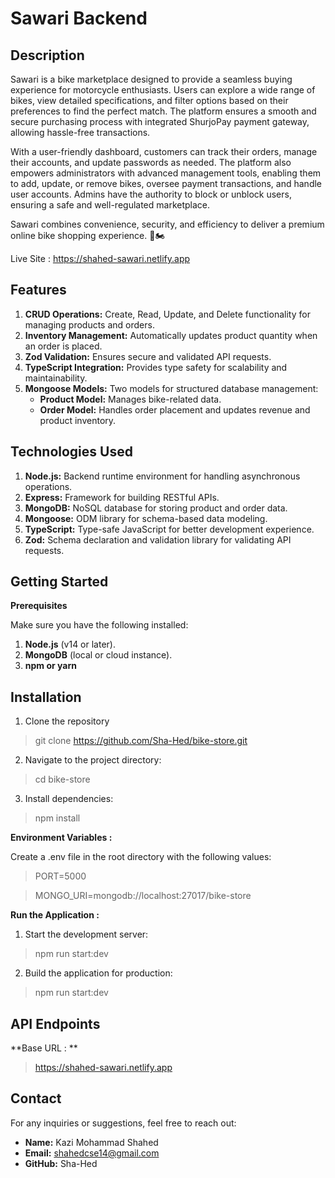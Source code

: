 # Sawari Backend

## Description

Sawari is a bike marketplace designed to provide a seamless buying experience for motorcycle enthusiasts. Users can explore a wide range of bikes, view detailed specifications, and filter options based on their preferences to find the perfect match. The platform ensures a smooth and secure purchasing process with integrated ShurjoPay payment gateway, allowing hassle-free transactions.

With a user-friendly dashboard, customers can track their orders, manage their accounts, and update passwords as needed. The platform also empowers administrators with advanced management tools, enabling them to add, update, or remove bikes, oversee payment transactions, and handle user accounts. Admins have the authority to block or unblock users, ensuring a safe and well-regulated marketplace.

Sawari combines convenience, security, and efficiency to deliver a premium online bike shopping experience. 🚀🏍️ 

Live Site : https://shahed-sawari.netlify.app





## Features

1. **CRUD Operations:** Create, Read, Update, and Delete functionality for managing products and orders.
2. **Inventory Management:** Automatically updates product quantity when an order is placed.
3. **Zod Validation:** Ensures secure and validated API requests.
4. **TypeScript Integration:** Provides type safety for scalability and maintainability.
5. **Mongoose Models:** Two models for structured database management:
   - **Product Model:** Manages bike-related data.
   - **Order Model:** Handles order placement and updates revenue and product inventory.





## Technologies Used

1. **Node.js:** Backend runtime environment for handling asynchronous operations.
2. **Express:** Framework for building RESTful APIs.
3. **MongoDB:** NoSQL database for storing product and order data.
4. **Mongoose:** ODM library for schema-based data modeling.
5. **TypeScript:** Type-safe JavaScript for better development experience.
6. **Zod:** Schema declaration and validation library for validating API requests.

## Getting Started

**Prerequisites**

Make sure you have the following installed:

1. **Node.js** (v14 or later).
2. **MongoDB** (local or cloud instance).
3. **npm or yarn**
   

## Installation

1. Clone the repository

> git clone https://github.com/Sha-Hed/bike-store.git

2. Navigate to the project directory:

> cd bike-store

3. Install dependencies:

> npm install

**Environment Variables :**

Create a .env file in the root directory with the following values:
> PORT=5000

> MONGO_URI=mongodb://localhost:27017/bike-store

**Run the Application :**

1. Start the development server:
> npm run start:dev

2. Build the application for production: 
> npm run start:dev


## API Endpoints 

**Base URL :  **
>  https://shahed-sawari.netlify.app


## Contact

For any inquiries or suggestions, feel free to reach out:

  - **Name:**    Kazi Mohammad Shahed
  - **Email:**   shahedcse14@gmail.com
  - **GitHub:**  Sha-Hed
